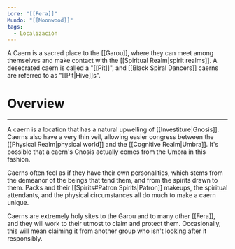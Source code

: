 ```yaml
---
Lore: "[[Fera]]"
Mundo: "[[Moonwood]]"
tags:
  - Localización
---
```

A Caern is a sacred place to the [[Garou]], where they can meet among themselves and make contact with the [[Spiritual Realm|spirit realms]]. A desecrated caern is called a "[[Pit]]", and [[Black Spiral Dancers]] caerns are referred to as "[[Pit|Hive]]s".
# Overview
---
A caern is a location that has a natural upwelling of [[Investiture|Gnosis]]. Caerns also have a very thin veil, allowing easier congress between the [[Physical Realm|physical world]] and the [[Cognitive Realm|Umbra]]. It's possible that a caern's Gnosis actually comes from the Umbra in this fashion.

Caerns often feel as if they have their own personalities, which stems from the demeanor of the beings that tend them, and from the spirits drawn to them. Packs and their [[Spirits#Patron Spirits|Patron]] makeups, the spiritual attendants, and the physical circumstances all do much to make a caern unique.

Caerns are extremely holy sites to the Garou and to many other [[Fera]], and they will work to their utmost to claim and protect them. Occasionally, this will mean claiming it from another group who isn't looking after it responsibly.